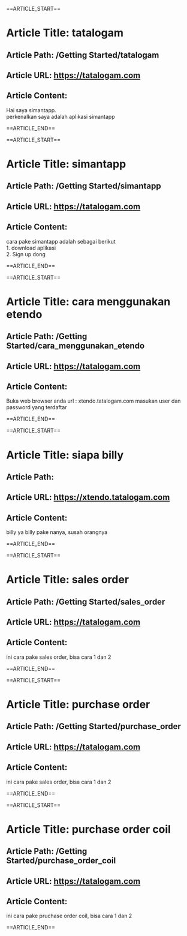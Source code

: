 ==ARTICLE_START==
# Article Title: tatalogam
## Article Path: /Getting Started/tatalogam
## Article URL: https://tatalogam.com
## Article Content: 
Hai saya simantapp. <br>perkenalkan saya adalah aplikasi simantapp<br>

==ARTICLE_END==

==ARTICLE_START==
# Article Title: simantapp
## Article Path: /Getting Started/simantapp
## Article URL: https://tatalogam.com
## Article Content: 
cara pake simantapp adalah sebagai berikut <br>1. download aplikasi <br>2. Sign up dong

==ARTICLE_END==

==ARTICLE_START==
# Article Title: cara menggunakan etendo
## Article Path: /Getting Started/cara_menggunakan_etendo
## Article URL: https://tatalogam.com
## Article Content: 
Buka web browser anda
url : xtendo.tatalogam.com
masukan user dan password yang terdaftar

==ARTICLE_END==

==ARTICLE_START==
# Article Title: siapa billy
## Article Path:
## Article URL: https://xtendo.tatalogam.com
## Article Content: 
billy ya billy pake nanya, susah orangnya

==ARTICLE_END==

==ARTICLE_START==
# Article Title: sales order
## Article Path: /Getting Started/sales_order
## Article URL: https://tatalogam.com
## Article Content: 
ini cara pake sales order, bisa cara 1 dan 2

==ARTICLE_END==

==ARTICLE_START==
# Article Title: purchase order
## Article Path: /Getting Started/purchase_order
## Article URL: https://tatalogam.com
## Article Content: 
ini cara pake sales order, bisa cara 1 dan 2

==ARTICLE_END==

==ARTICLE_START==
# Article Title: purchase order coil
## Article Path: /Getting Started/purchase_order_coil
## Article URL: https://tatalogam.com
## Article Content: 
ini cara pake pruchase order coil, bisa cara 1 dan 2

==ARTICLE_END==
